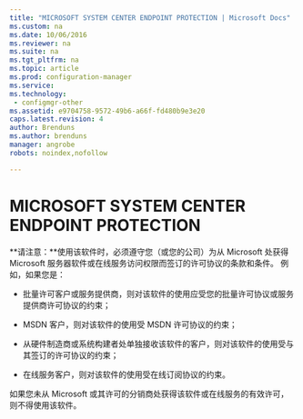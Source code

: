 ```yaml
---
title: "MICROSOFT SYSTEM CENTER ENDPOINT PROTECTION | Microsoft Docs"
ms.custom: na
ms.date: 10/06/2016
ms.reviewer: na
ms.suite: na
ms.tgt_pltfrm: na
ms.topic: article
ms.prod: configuration-manager
ms.service:
ms.technology:
 - configmgr-other
ms.assetid: e9704758-9572-49b6-a66f-fd480b9e3e20
caps.latest.revision: 4
author: Brenduns
ms.author: brenduns
manager: angrobe
robots: noindex,nofollow

---
```

# MICROSOFT SYSTEM CENTER ENDPOINT PROTECTION
**请注意：**使用该软件时，必须遵守您（或您的公司）为从 Microsoft 处获得 Microsoft 服务器软件或在线服务访问权限而签订的许可协议的条款和条件。 例如，如果您是：  
  
-   批量许可客户或服务提供商，则对该软件的使用应受您的批量许可协议或服务提供商许可协议的约束；  
  
-   MSDN 客户，则对该软件的使用受 MSDN 许可协议的约束；  
  
-   从硬件制造商或系统构建者处单独接收该软件的客户，则对该软件的使用受与其签订的许可协议的约束；  
  
-   在线服务客户，则对该软件的使用受在线订阅协议的约束。  
  
 如果您未从 Microsoft 或其许可的分销商处获得该软件或在线服务的有效许可，则不得使用该软件。

